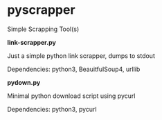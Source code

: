# pyscrapper
Simple Scrapping Tool(s)

**link-scrapper.py**

Just a simple python link scrapper, dumps to stdout

Dependencies: python3, BeauitfulSoup4, urllib

**pydown.py**

Minimal python download script using pycurl

Dependencies: python3, pycurl

